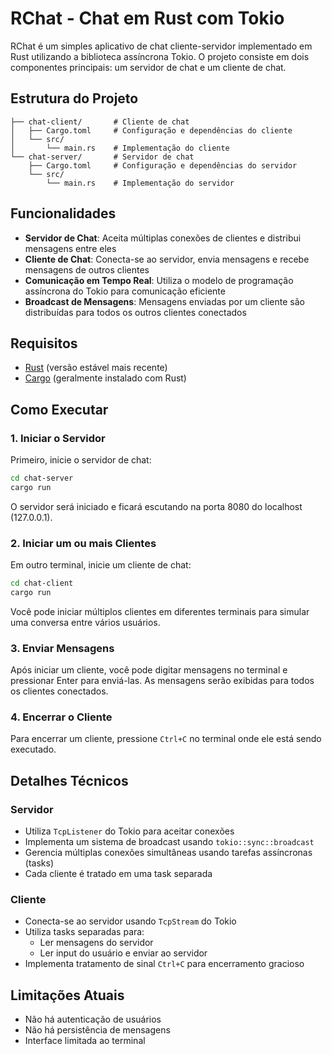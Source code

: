 # RChat - Chat em Rust com Tokio

RChat é um simples aplicativo de chat cliente-servidor implementado em Rust utilizando a biblioteca assíncrona Tokio. O projeto consiste em dois componentes principais: um servidor de chat e um cliente de chat.

## Estrutura do Projeto

```
├── chat-client/       # Cliente de chat
│   ├── Cargo.toml     # Configuração e dependências do cliente
│   └── src/
│       └── main.rs    # Implementação do cliente
└── chat-server/       # Servidor de chat
    ├── Cargo.toml     # Configuração e dependências do servidor
    └── src/
        └── main.rs    # Implementação do servidor
```

## Funcionalidades

- **Servidor de Chat**: Aceita múltiplas conexões de clientes e distribui mensagens entre eles
- **Cliente de Chat**: Conecta-se ao servidor, envia mensagens e recebe mensagens de outros clientes
- **Comunicação em Tempo Real**: Utiliza o modelo de programação assíncrona do Tokio para comunicação eficiente
- **Broadcast de Mensagens**: Mensagens enviadas por um cliente são distribuídas para todos os outros clientes conectados

## Requisitos

- [Rust](https://www.rust-lang.org/tools/install) (versão estável mais recente)
- [Cargo](https://doc.rust-lang.org/cargo/getting-started/installation.html) (geralmente instalado com Rust)

## Como Executar

### 1. Iniciar o Servidor

Primeiro, inicie o servidor de chat:

```bash
cd chat-server
cargo run
```

O servidor será iniciado e ficará escutando na porta 8080 do localhost (127.0.0.1).

### 2. Iniciar um ou mais Clientes

Em outro terminal, inicie um cliente de chat:

```bash
cd chat-client
cargo run
```

Você pode iniciar múltiplos clientes em diferentes terminais para simular uma conversa entre vários usuários.

### 3. Enviar Mensagens

Após iniciar um cliente, você pode digitar mensagens no terminal e pressionar Enter para enviá-las. As mensagens serão exibidas para todos os clientes conectados.

### 4. Encerrar o Cliente

Para encerrar um cliente, pressione `Ctrl+C` no terminal onde ele está sendo executado.

## Detalhes Técnicos

### Servidor

- Utiliza `TcpListener` do Tokio para aceitar conexões
- Implementa um sistema de broadcast usando `tokio::sync::broadcast`
- Gerencia múltiplas conexões simultâneas usando tarefas assíncronas (tasks)
- Cada cliente é tratado em uma task separada

### Cliente

- Conecta-se ao servidor usando `TcpStream` do Tokio
- Utiliza tasks separadas para:
  - Ler mensagens do servidor
  - Ler input do usuário e enviar ao servidor
- Implementa tratamento de sinal `Ctrl+C` para encerramento gracioso

## Limitações Atuais

- Não há autenticação de usuários
- Não há persistência de mensagens
- Interface limitada ao terminal
